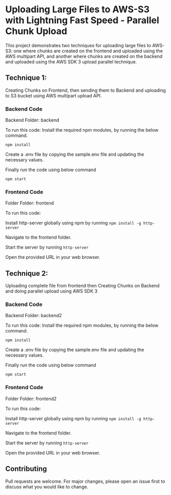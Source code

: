 
# Uploading Large Files to AWS-S3 with Lightning Fast Speed - Parallel Chunk Upload

This project demonstrates two techniques for uploading large files to AWS-S3: one where chunks are created on the frontend and uploaded using the AWS multipart API, and another where chunks are created on the backend and uploaded using the AWS SDK 3 upload parallel technique.

## Technique 1:

Creating Chunks on Frontend, then sending them to Backend and uploading to S3 bucket using AWS multipart upload API.

### Backend Code

Backend Folder: backend

To run this code: Install the required npm modules, by running the below command.
```
npm install
```

Create a .env file by copying the sample.env file and updating the necessary values.

Finally run the code using below command
```
npm start
```
  
### Frontend Code

Folder Folder: frontend

To run this code:

Install http-server globally using npm by running `npm install -g http-server`

Navigate to the frontend folder.

Start the server by running `http-server`

Open the provided URL in your web browser.


## Technique 2:

Uploading complete file from frontend then Creating Chunks on Backend and doing parallel upload using AWS SDK 3


### Backend Code

Backend Folder: backend2

To run this code: Install the required npm modules, by running the below command.
```
npm install
```

Create a .env file by copying the sample.env file and updating the necessary values.

Finally run the code using below command
```
npm start
```
  
### Frontend Code

Folder Folder: frontend2

To run this code:

Install http-server globally using npm by running `npm install -g http-server`

Navigate to the frontend folder.

Start the server by running `http-server`

Open the provided URL in your web browser.


## Contributing

Pull requests are welcome. For major changes, please open an issue first to discuss what you would like to change.